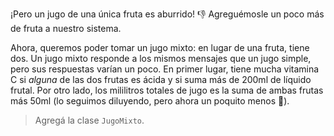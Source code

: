 ¡Pero un jugo de una única fruta es aburrido! :thumbsdown: Agreguémosle un poco más de fruta a nuestro sistema.

Ahora, queremos poder tomar un jugo mixto: en lugar de una fruta, tiene dos. Un jugo mixto responde a los mismos mensajes que un jugo simple, pero sus respuestas varían un poco. En primer lugar, tiene mucha vitamina C si _alguna_ de las dos frutas es ácida y si suma más de 200ml de líquido frutal. Por otro lado, los mililitros totales de jugo es la suma de ambas frutas más 50ml (lo seguimos diluyendo, pero ahora un poquito menos :grimacing:).

> Agregá la clase `JugoMixto`.